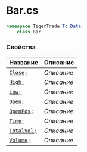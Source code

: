 
# Bar.cs
```csharp
namespace TigerTrade.Tc.Data  
    class Bar
```

### Свойства
| Название | Описание |
| --- | --- |
| [`Close;`](./Свойства/Close;.md) | *Описание* |
| [`High;`](./Свойства/High;.md) | *Описание* |
| [`Low;`](./Свойства/Low;.md) | *Описание* |
| [`Open;`](./Свойства/Open;.md) | *Описание* |
| [`OpenPos;`](./Свойства/OpenPos;.md) | *Описание* |
| [`Time;`](./Свойства/Time;.md) | *Описание* |
| [`TotalVol;`](./Свойства/TotalVol;.md) | *Описание* |
| [`Volume;`](./Свойства/Volume;.md) | *Описание* |
